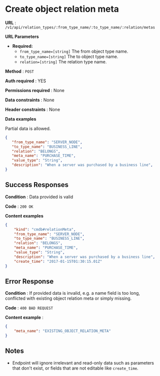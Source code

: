 # Create object relation meta

**URL** : `/v1/api/relation_types/:from_type_name/:to_type_name/:relation/metas`

**URL Parameters**

* **Required:**
  * `from_type_name=[string]` The from object type name.
  * `to_type_name=[string]` The to object type name.
  * `relation=[string]` The relation type name.

**Method** : `POST`

**Auth required** : YES

**Permissions required** : None

**Data constraints** : None

**Header constraints** : None

**Data examples**

Partial data is allowed.

```json
{
   "from_type_name": "SERVER_NODE",
   "to_type_name": "BUSINESS_LINE",
   "relation": "BELONGS",
   "meta_name": "PURCHASE_TIME",
   "value_type": "String",
   "description": "When a server was purchased by a business line",
}
```

## Success Responses

**Condition** : Data provided is valid

**Code** : `200 OK`

**Content examples**

```json
{
    "kind": "cmdb#relationMeta",
    "from_type_name": "SERVER_NODE",
    "to_type_name": "BUSINESS_LINE",
    "relation": "BELONGS",
    "meta_name": "PURCHASE_TIME",
    "value_type": "String",
    "description": "When a server was purchased by a business line",
    "create_time": "2017-01-15T01:30:15.01Z"
}
```

## Error Response

**Condition** : If provided data is invalid, e.g. a name field is too long, conflicted with existing object relation meta or simply missing.

**Code** : `400 BAD REQUEST`

**Content example** :

```json
{
    "meta_name": "EXISTING_OBJECT_RELATION_META"
}
```

## Notes

* Endpoint will ignore irrelevant and read-only data such as parameters that
  don't exist, or fields that are not editable like `create_time`.

